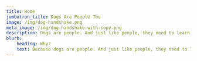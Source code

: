 ```yaml
---
title: Home
jumbotron_title: Dogs Are People Too
image: /img/dog-handshake.png
meta_image: /img/dog-handshake-with-copy.png
description: Dogs are people. And just like people, they need to learn things. We will help you teach them.
blurb:
    heading: Why?
    text: Because dogs are people. And just like people, they need to learn things. We are here to help you teach your dog all of the things they will need to learn in order to lead a productive life.
---
```



